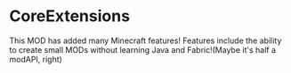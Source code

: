 # CoreExtensions
This MOD has added many Minecraft features! Features include the ability to create small MODs without learning Java and Fabric!(Maybe it's half a modAPI, right)
